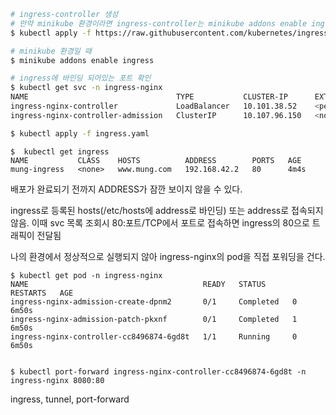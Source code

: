 
```bash
# ingress-controller 생성
# 만약 minikube 환경이라면 ingress-controller는 minikube addons enable ingress를 통해 생성한다
$ kubectl apply -f https://raw.githubusercontent.com/kubernetes/ingress-nginx/controller-v1.1.1/deploy/static/provider/cloud/deploy.yaml

# minikube 환경일 때
$ minikube addons enable ingress

# ingress에 바인딩 되어있는 포트 확인
$ kubectl get svc -n ingress-nginx
NAME                                 TYPE           CLUSTER-IP      EXTERNAL-IP   PORT(S)                      AGE
ingress-nginx-controller             LoadBalancer   10.101.38.52    <pending>     80:30153/TCP,443:32024/TCP   50s
ingress-nginx-controller-admission   ClusterIP      10.107.96.150   <none>        443/TCP                      50s
```

```bash
$ kubectl apply -f ingress.yaml
```

```
$  kubectl get ingress
NAME           CLASS    HOSTS          ADDRESS        PORTS   AGE
mung-ingress   <none>   www.mung.com   192.168.42.2   80      4m4s
```

배포가 완료되기 전까지 ADDRESS가 잠깐 보이지 않을 수 있다.

ingress로 등록된 hosts(/etc/hosts에 address로 바인딩) 또는 address로 접속되지 않음. 이때 svc 목록 조회시 80:포트/TCP에서 포트로 접속하면 ingress의 80으로 트래픽이 전달됨

나의 환경에서 정상적으로 실행되지 않아 ingress-nginx의 pod을 직접 포워딩을 건다.

```
$ kubectl get pod -n ingress-nginx
NAME                                       READY   STATUS      RESTARTS   AGE
ingress-nginx-admission-create-dpnm2       0/1     Completed   0          6m50s
ingress-nginx-admission-patch-pkxnf        0/1     Completed   1          6m50s
ingress-nginx-controller-cc8496874-6gd8t   1/1     Running     0          6m50s


$ kubectl port-forward ingress-nginx-controller-cc8496874-6gd8t -n ingress-nginx 8080:80
```

ingress, tunnel, port-forward